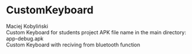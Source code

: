 # CustomKeyboard 
 Maciej Kobyliński<br/>
 Custom Keyboard for students project
 APK file name in the main directory: app-debug.apk <br/>
 Custom Keyboard with reciving from bluetooth function

 
 

